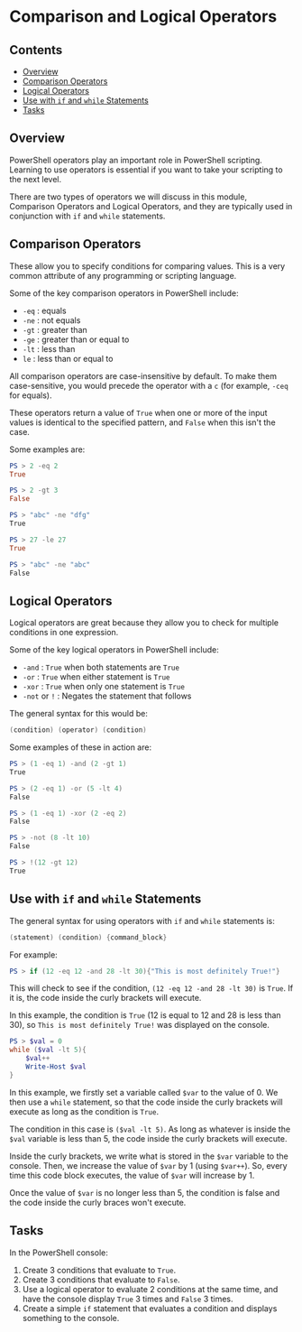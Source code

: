 # Comparison and Logical Operators

<!--TOC_START-->
## Contents
- [Overview](#overview)
- [Comparison Operators](#comparison-operators)
- [Logical Operators](#logical-operators)
- [Use with `if` and `while` Statements](#use-with-if-and-while-statements)
- [Tasks](#tasks)

<!--TOC_END-->
## Overview
PowerShell operators play an important role in PowerShell scripting. Learning to use operators is essential if you want to take your scripting to the next level.

There are two types of operators we will discuss in this module, Comparison Operators and Logical Operators, and they are typically used in conjunction with `if` and `while` statements.

## Comparison Operators
These allow you to specify conditions for comparing values. This is a very common attribute of any programming or scripting language.

Some of the key comparison operators in PowerShell include:

* `-eq` : equals
* `-ne` : not equals
* `-gt` : greater than
* `-ge` : greater than or equal to
* `-lt` : less than
* `le` : less than or equal to

All comparison operators are case-insensitive by default. To make them case-sensitive, you would precede the operator with a `c` (for example, `-ceq` for equals).

These operators return a value of `True` when one or more of the input values is identical to the specified pattern, and `False` when this isn't the case.

Some examples are:

```powershell
PS > 2 -eq 2
True
```
```powershell
PS > 2 -gt 3
False
```
```powershell
PS > "abc" -ne "dfg"
True
```
```powershell
PS > 27 -le 27
True
```
```powershell
PS > "abc" -ne "abc"
False
```

## Logical Operators
Logical operators are great because they allow you to check for multiple conditions in one expression.

Some of the key logical operators in PowerShell include:

* `-and` : `True` when both statements are `True`
* `-or` : `True` when either statement is `True`
* `-xor` : `True` when only one statement is `True`
* `-not` or `!` : Negates the statement that follows

The general syntax for this would be:

```powershell
(condition) (operator) (condition)
```

Some examples of these in action are:

```powershell
PS > (1 -eq 1) -and (2 -gt 1)
True
```
```powershell
PS > (2 -eq 1) -or (5 -lt 4)
False
```
```powershell
PS > (1 -eq 1) -xor (2 -eq 2)
False
```
```powershell
PS > -not (8 -lt 10)
False
```
```powershell
PS > !(12 -gt 12)
True
```

## Use with `if` and `while` Statements
The general syntax for using operators with `if` and `while` statements is:

```powershell
(statement) (condition) {command_block}
```

For example:

```powershell
PS > if (12 -eq 12 -and 28 -lt 30){"This is most definitely True!"}
```
This will check to see if the condition, `(12 -eq 12 -and 28 -lt 30)` is `True`. If it is, the code inside the curly brackets will execute. 

In this example, the condition is `True` (12 is equal to 12 and 28 is less than 30), so `This is most definitely True!` was displayed on the console.

```powershell
PS > $val = 0
while ($val -lt 5){
    $val++
    Write-Host $val
}
```

In this example, we firstly set a variable called `$var` to the value of 0. We then use a `while` statement, so that the code inside the curly brackets will execute as long as the condition is `True`.

The condition in this case is `($val -lt 5)`. As long as whatever is inside the `$val` variable is less than 5, the code inside the curly brackets will execute.

Inside the curly brackets, we write what is stored in the `$var` variable to the console. Then, we increase the value of `$var` by 1 (using `$var++`). So, every time this code block executes, the value of `$var` will increase by 1.

Once the value of `$var` is no longer less than 5, the condition is false and the code inside the curly braces won't execute.

## Tasks
In the PowerShell console:

1. Create 3 conditions that evaluate to `True`.
2. Create 3 conditions that evaluate to `False`.
3. Use a logical operator to evaluate 2 conditions at the same time, and have the console display `True` 3 times and `False` 3 times.
4. Create a simple `if` statement that evaluates a condition and displays something to the console.
